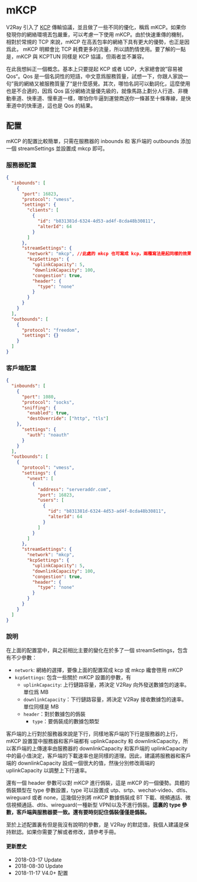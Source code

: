# mKCP

V2Ray 引入了 [KCP](https://github.com/skywind3000/kcp) 傳輸協議，並且做了一些不同的優化，稱爲 mKCP。如果你發現你的網絡環境丟包嚴重，可以考慮一下使用 mKCP。由於快速重傳的機制，相對於常規的 TCP 來說，mKCP 在高丟包率的網絡下具有更大的優勢，也正是因爲此， mKCP 明顯會比 TCP 耗費更多的流量，所以請酌情使用。要了解的一點是，mKCP 與 KCPTUN 同樣是 KCP 協議，但兩者並不兼容。

在此我想糾正一個概念。基本上只要提起 KCP 或者 UDP，大家總會說”容易被 Qos“。Qos 是一個名詞性的短語，中文意爲服務質量，試想一下，你跟人家說一句”我的網絡又被服務質量了“是什麼感覺。其次，哪怕名詞可以動詞化，這麼使用也是不合適的，因爲 Qos 區分網絡流量優先級的，就像馬路上劃分人行道、非機動車道、快車道、慢車道一樣，哪怕你牛逼到運營商送你一條甚至十條專線，是快車道中的快車道，這也是 Qos 的結果。


## 配置

mKCP 的配置比較簡單，只需在服務器的 inbounds 和 客戶端的 outbounds 添加一個 streamSettings 並設置成 mkcp 即可。

### 服務器配置

```json
{
  "inbounds": [
    {
      "port": 16823,
      "protocol": "vmess",
      "settings": {
        "clients": [
          {
            "id": "b831381d-6324-4d53-ad4f-8cda48b30811",
            "alterId": 64
          }
        ]
      },
      "streamSettings": {
        "network": "mkcp", //此處的 mkcp 也可寫成 kcp，兩種寫法是起同樣的效果
        "kcpSettings": {
          "uplinkCapacity": 5,
          "downlinkCapacity": 100,
          "congestion": true,
          "header": {
            "type": "none"
          }
        }
      }
    }
  ],
  "outbounds": [
    {
      "protocol": "freedom",
      "settings": {}
    }
  ]
}
```

### 客戶端配置

```json
{
  "inbounds": [
    {
      "port": 1080,
      "protocol": "socks",
      "sniffing": {
        "enabled": true,
        "destOverride": ["http", "tls"]
    },
      "settings": {
        "auth": "noauth"
      }
    }
  ],
  "outbounds": [
    {
      "protocol": "vmess",
      "settings": {
        "vnext": [
          {
            "address": "serveraddr.com",
            "port": 16823,
            "users": [
              {
                "id": "b831381d-6324-4d53-ad4f-8cda48b30811",
                "alterId": 64
              }
            ]
          }
        ]
      },
      "streamSettings": {
        "network": "mkcp",
        "kcpSettings": {
          "uplinkCapacity": 5,
          "downlinkCapacity": 100,
          "congestion": true,
          "header": {
            "type": "none"
          }
        }
      }
    }
  ]
}
```

### 說明

在上面的配置當中，與之前相比主要的變化在於多了一個 streamSettings，包含有不少參數：
* `network`: 網絡的選擇，要像上面的配置寫成 kcp 或 mkcp 纔會啓用 mKCP
* `kcpSettings`: 包含一些關於 mKCP 設置的參數，有
  * `uplinkCapacity`: 上行鏈路容量，將決定 V2Ray 向外發送數據包的速率。單位爲 MB
  * `downlinkCapacity`：下行鏈路容量，將決定 V2Ray 接收數據包的速率。單位同樣是 MB
  * `header`：對於數據包的僞裝
    * `type`：要僞裝成的數據包類型

客戶端的上行對於服務器來說是下行，同樣地客戶端的下行是服務器的上行，mKCP 設置當中服務器和客戶端都有 uplinkCapacity 和 downlinkCapacity，所以客戶端的上傳速率由服務器的 downlinkCapacity 和客戶端的 uplinkCapacity 中的最小值決定，客戶端的下載速率也是同樣的道理。因此，建議將服務器和客戶端的 downlinkCapacity 設成一個很大的值，然後分別修改兩端的 uplinkCapacity 以調整上下行速率。

還有一個 header 參數可以對 mKCP 進行僞裝，這是 mKCP 的一個優勢。具體的僞裝類型在 type 參數設置，type 可以設置成 utp、srtp、wechat-video、dtls、wireguard 或者 none，這幾個分別將 mKCP 數據僞裝成 BT 下載、視頻通話、微信視頻通話、dtls、wireguard(一種新型 VPN)以及不進行僞裝。**這裏的 type 參數，客戶端與服務器要一致。還有要時刻記住僞裝僅僅是僞裝。**

至於上述配置裏有但是我沒有說明的參數，是 V2Ray 的默認值，我個人建議是保持默認。如果你需要了解或者修改，請參考手冊。

#### 更新歷史

- 2018-03-17 Update
- 2018-08-30 Update
- 2018-11-17 V4.0+ 配置

